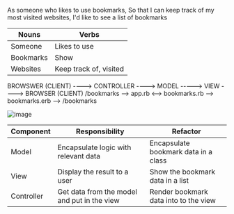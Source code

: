 <!-- As a <Stakeholder>,
So that <Motivation>,
I'd like <Task>. -->

As someone who likes to use bookmarks, 
So that I can keep track of my most visited websites,
I'd like to see a list of bookmarks

| Nouns      | Verbs |
| ----------- | -------- |
| Someone   | Likes to use      |
| Bookmarks   | Show     |
| Websites|Keep track of, visited|


BROWSWER (CLIENT) ----> CONTROLLER ----> MODEL -----> VIEW ----> BROWSER (CLIENT)
/bookmarks --> app.rb <--> bookmarks.rb --> bookmarks.erb --> /bookmarks


![image](https://github.com/makersacademy/course/blob/master/bookmark_manager/images/bookmark_manager_1.png?raw=true)

| Component   | Responsibility                                | Refactor                                |
|------------ |---------------------------------------------  |---------------------------------------- |
| Model       | Encapsulate logic with relevant data          | Encapsulate bookmark data in a class    |
| View        | Display the result to a user                  | Show the bookmark data in a list        |
| Controller  | Get data from the model and put in the view   | Render bookmark data into to the view   |